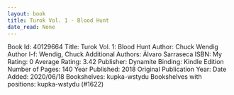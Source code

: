 ```yaml
---
layout: book
title: Turok Vol. 1 - Blood Hunt
date_read: None
---
```


Book Id: 40129664
Title: Turok Vol. 1: Blood Hunt
Author: Chuck Wendig
Author l-f: Wendig, Chuck
Additional Authors: Álvaro Sarraseca
ISBN: 
My Rating: 0
Average Rating: 3.42
Publisher: Dynamite
Binding: Kindle Edition
Number of Pages: 140
Year Published: 2018
Original Publication Year: 
Date Added: 2020/06/18
Bookshelves: kupka-wstydu
Bookshelves with positions: kupka-wstydu (#1622)

